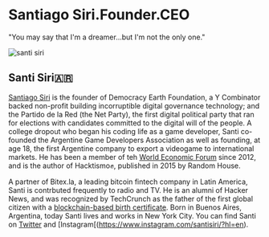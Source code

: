 # Santiago Siri.Founder.CEO
"You may say that I'm a dreamer...but I'm not the only one."

![santi siri](https://user-images.githubusercontent.com/24529258/37560739-23613078-29fb-11e8-9036-9bebd1e98622.png)

## Santi Siri🇦🇷

[Santiago Siri](https://en.wikipedia.org/wiki/Santiago_Siri) is the founder of Democracy Earth Foundation, a Y Combinator backed non-profit building incorruptible digital governance technology; and the Partido de la Red (the Net Party), the first digital political party that ran for elections with candidates committed to the digital will of the people. A college dropout who began his coding life as a game developer, Santi co-founded the Argentine Game Developers Association as well as founding, at age 18, the first Argentine company to export a videogame to international markets. He has been a member of teh [World Economic Forum](https://www.weforum.org/people/santiago-siri) since 2012, and is the author of Hacktismo✊, published in 2015 by Random House. 

A partner of Bitex.la, a leading bitcoin fintech company in Latin America, Santi is contrbuted frequently to radio and TV. He is an alumni of Hacker News, and was recognized by TechCrunch as the father of the first global citizen with a [blockchain-based birth certificate](https://www.coindesk.com/meet-the-dad-who-registered-his-daughters-birth-on-the-blockchain/).  Born in Buenos Aires, Argentina, today Santi lives and works in New York City. You can find Santi on [Twitter](https://twitter.com/santisiri) and [Instagram[(https://www.instagram.com/santisiri/?hl=en).


